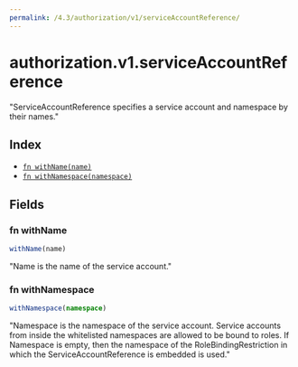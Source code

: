 ```yaml
---
permalink: /4.3/authorization/v1/serviceAccountReference/
---
```


# authorization.v1.serviceAccountReference

"ServiceAccountReference specifies a service account and namespace by their names."

## Index

* [`fn withName(name)`](#fn-withname)
* [`fn withNamespace(namespace)`](#fn-withnamespace)

## Fields

### fn withName

```ts
withName(name)
```

"Name is the name of the service account."

### fn withNamespace

```ts
withNamespace(namespace)
```

"Namespace is the namespace of the service account.  Service accounts from inside the whitelisted namespaces are allowed to be bound to roles.  If Namespace is empty, then the namespace of the RoleBindingRestriction in which the ServiceAccountReference is embedded is used."